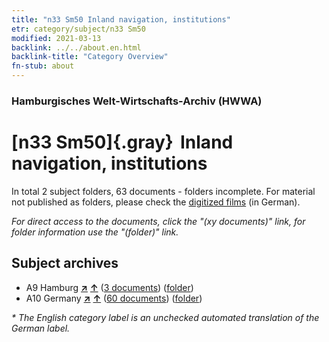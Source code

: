 ```yaml
---
title: "n33 Sm50 Inland navigation, institutions"
etr: category/subject/n33 Sm50
modified: 2021-03-13
backlink: ../../about.en.html
backlink-title: "Category Overview"
fn-stub: about
---
```


### Hamburgisches Welt-Wirtschafts-Archiv (HWWA)
# [n33 Sm50]{.gray}&#8201; Inland navigation, institutions&#160; 





In total 2 subject folders, 63 documents - folders incomplete.
For material not published as folders, please check the [digitized films](/film/h1_sh) (in German).

_For direct access to the documents, click the "(xy documents)" link, for folder information use the "(folder)" link._

## Subject archives


- A9 Hamburg [**&nearr;**](../../../geo/i/140905/about.en.html "Hamburg (all folders)") [**&uarr;**](../../../geo/about.en.html#A9 "Country category system") (<a href="https://pm20.zbw.eu/dfgview/sh/140905,182147" title="about: Hamburg : Inland navigation, institutions" target="_blank">3 documents</a>) ([folder](../../../../folder/sh/1409xx/140905/1821xx/182147/about.en.html))
- A10 Germany [**&nearr;**](../../../geo/i/126128/about.en.html "Germany (all folders)") [**&uarr;**](../../../geo/about.en.html#A10 "Country category system") (<a href="https://pm20.zbw.eu/dfgview/sh/126128,182147" title="about: Germany : Inland navigation, institutions" target="_blank">60 documents</a>) ([folder](../../../../folder/sh/1261xx/126128/1821xx/182147/about.en.html))


_* The English category label is an unchecked automated translation of the German label._

